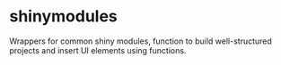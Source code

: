 # shinymodules
Wrappers for common shiny modules, function to build well-structured projects and insert UI elements using functions.
